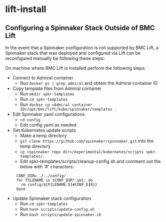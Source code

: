 # lift-install

## Configuring a Spinnaker Stack Outside of BMC Lift

In the event that a Spinnaker configuration is not supported by BMC Lift, a Spinnaker stack that was deployed and configured via Lift can be reconfigured manually be following these steps:

On machine where BMC Lift is installed perform the following steps:

* Connect to Admiral container
  * Run `docker ps | grep admiral` and obtain the Admiral container ID
* Copy template files from Admiral container
  * Run `mkdir spkr-templates`
  * Run `cd spkr-templates`
  * Run `docker cp <Admiral container ID>/opt/bmc/lift/kube/spinnaker/templates .`
* Edit Spinnaker yaml configurations
  * `cd config`
  * Edit config yaml as needed
* Get Kubernetes update scripts
  * Make a temp directory
  * `git clone https://github.com/spinnaker/spinnaker.git` into the temp directory
  * `cp <spinnaker repo dir>/experimental/kubernetes/scripts spkr-templates/.`
  * Edit spkr-templates/scripts/cleanup-config.sh and comment out the below with '#' characters:
  
```
     CONF_DIR=../../config/
     for FILENAME in $CONF_DIR*.yml; do
       rm config/${FILENAME:${#CONF_DIR}}
     Done
```
* Update Spinnaker stack configuration
  * Run `cd spkr-templates`
  * Run `bash scripts/update-config.sh`
  * Run `bash scripts/update-spinnaker.sh`
